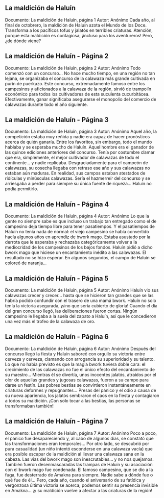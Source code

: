 ## La maldición de Haluín
Documento: La maldición de Haluín, página 1
Autor: Anónimo
Cada año, al final de octobrero, la maldición de Haluín azota el Mundo de los Doce. Transforma a los pacíficos tofus y jalatós en terribles criaturas. Atención, porque esta maldición es contagiosa, ¡incluso para los aventureros! Pero, ¿de dónde viene?

## La maldición de Haluín - Página 2
Documento: La maldición de Haluín, página 2
Autor: Anónimo
Todo comenzó con un concurso... No hace mucho tiempo, en una región no tan lejana, se organizaba el concurso de la calawaza más grande cultivada en purín de puerkazo. Este concurso, extremadamente famoso entre los campesinos y aficionados a la calawaza de la región, sirvió de trampolín económico para todos los cultivadores de esta suculenta cucurbitácea. Efectivamente, ganar significaba asegurarse el monopolio del comercio de calawazas durante todo el año siguiente.

## La maldición de Haluín - Página 3
Documento: La maldición de Haluín, página 3
Autor: Anónimo
Aquel año, la competición estaba muy reñida y nadie era capaz de hacer pronósticos acerca de quién ganaría. Entre los favoritos, sin embargo, todo el mundo hablaba y se esperaba mucho de Haluín. Aquel hombre era el ganador de las quince ediciones anteriores del concurso. Tenía por costumbre clamar que era, simplemente, el mejor cultivador de calawazas de todo el continente... y nadie replicaba. Desgraciadamente para el campeón de calawazas, su cosecha llegaba con retraso ese año y sus calawazas no estaban aún maduras. En realidad, sus campos estaban atestados de ridículas y minúsculas calawazas. Sería el hazmerreír del concurso y se arriesgaba a perder para siempre su única fuente de riqueza... Haluín no podía permitirlo.

## La maldición de Haluín - Página 4
Documento: La maldición de Haluín, página 4
Autor: Anónimo
Lo que la gente no siempre sabe es que incluso un trabajo tan entregado como el de campesino deja tiempo libre para tener pasatiempos. Y el pasatiempos de Haluín no tenía nada de normal: el viejo campesino se había convertido hacía algunos años en aprendiz de bwork mago.
Estaba asustado por la derrota que le esperaba y rechazaba categóricamente volver a la mediocridad de los campesinos de los bajos fondos. Haluín pidió a dicho bwork mago que hiciese un encantamiento inédito a las calawazas. El resultado no se hizo esperar. En algunos segundos, el campo de Haluín se coloreó de naranja...

## La maldición de Haluín - Página 5
Documento: La maldición de Haluín, página 5
Autor: Anónimo
Haluín vio sus calawazas crecer y crecer... hasta que se hicieron tan grandes que se las habría podido confundir con el trasero de una mamá bwork. Haluín no solo tenía la victoria asegurada, ¡sino que sería cubierto de gloria!
Cuando el día del gran concurso llegó, las deliberaciones fueron cortas. Ningún campesino le llegaba a la suela del zapato a Haluín, así que le concedieron una vez más el trofeo de la calawaza de oro.

## La maldición de Haluín - Página 6
Documento: La maldición de Haluín, página 6
Autor: Anónimo
Después del concurso llegó la fiesta y Haluín saboreó con orgullo su victoria entre cerveza y cerveza, clamando con arrogancia su superioridad y su talento. Lo que no había previsto es que la magia bwork tuviera doble cara: el crecimiento de las calawazas no fue el único efecto del encantamiento de su maestro... Mientras él se divertía, unos inocentes jalatós, atraídos por el olor de aquellas grandes y jugosas calawazas, fueron a su campo para darse un festín. Las pobres bestias se convirtieron instantáneamente en criaturas deformes y repugnantes... Presas del pánico y el odio a causa de su nueva apariencia, los jalatós sembraron el caos en la fiesta y contagiaron a todos su maldición. ¡Con solo tocar a las bestias, las personas se transformaban también!

## La maldición de Haluín - Página 7
Documento: La maldición de Haluín, página 7
Autor: Anónimo
Poco a poco, el pánico fue desapareciendo y, al cabo de algunos días, se constató que las transformaciones eran temporales... Por otro lado, se descubrió por pura casualidad (un niño intentó esconderse en una calawaza vacía) que era posible escapar de la maldición al llevar una calawaza sana en la cabeza. Las vías del bwork mago son inescrutables... y no nos quejamos. También fueron desenmascaradas las trampas de Haluín y su asociación con el bwork mago fue condenada. El famoso campesino, que se dio a la fuga, fue desterrado de Amakna para siempre. Nadie sabe a dónde fue o qué fue de él... Pero, cada año, cuando el aniversario de su fatídica y vergonzosa última victoria se acerca, podemos sentir su presencia invisible en Amakna... ¡y su maldición vuelve a afectar a las criaturas de la región!
